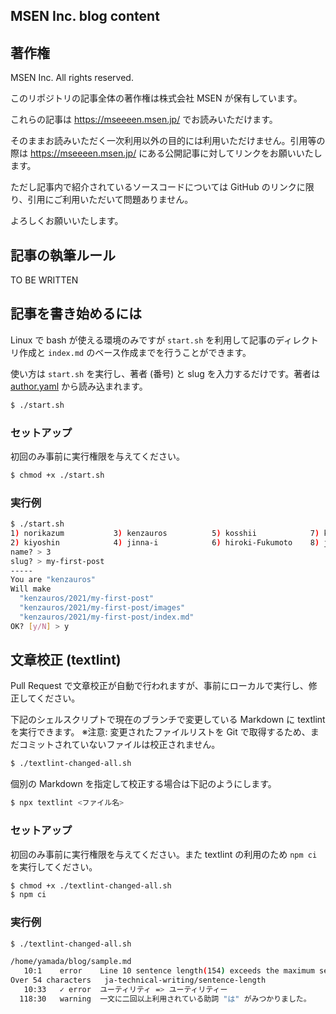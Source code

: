 MSEN Inc. blog content
---


## 著作権

MSEN Inc. All rights reserved.

このリポジトリの記事全体の著作権は株式会社 MSEN が保有しています。

これらの記事は https://mseeeen.msen.jp/ でお読みいただけます。

そのままお読みいただく一次利用以外の目的には利用いただけません。引用等の際は https://mseeeen.msen.jp/ にある公開記事に対してリンクをお願いいたします。

ただし記事内で紹介されているソースコードについては GitHub のリンクに限り、引用にご利用いただいて問題ありません。

よろしくお願いいたします。


## 記事の執筆ルール

TO BE WRITTEN


## 記事を書き始めるには

Linux で bash が使える環境のみですが `start.sh` を利用して記事のディレクトリ作成と `index.md` のベース作成までを行うことができます。

使い方は `start.sh` を実行し、著者 (番号) と slug を入力するだけです。著者は [author.yaml](author.yaml) から読み込まれます。

```sh
$ ./start.sh
```

### セットアップ

初回のみ事前に実行権限を与えてください。

```sh
$ chmod +x ./start.sh
```

### 実行例

```sh
$ ./start.sh 
1) norikazum           3) kenzauros          5) kosshii            7) k-so16             9) kohei-iwamoto-wa
2) kiyoshin            4) jinna-i            6) hiroki-Fukumoto    8) junya-gera        10) linkohta
name? > 3
slug? > my-first-post
-----
You are "kenzauros"
Will make
  "kenzauros/2021/my-first-post"
  "kenzauros/2021/my-first-post/images"
  "kenzauros/2021/my-first-post/index.md"
OK? [y/N] > y
```

## 文章校正 (textlint)

Pull Request で文章校正が自動で行われますが、事前にローカルで実行し、修正してください。

下記のシェルスクリプトで現在のブランチで変更している Markdown に textlint を実行できます。
※注意: 変更されたファイルリストを Git で取得するため、まだコミットされていないファイルは校正されません。

```sh
$ ./textlint-changed-all.sh
```

個別の Markdown を指定して校正する場合は下記のようにします。

```sh
$ npx textlint <ファイル名>
```

### セットアップ

初回のみ事前に実行権限を与えてください。また textlint の利用のため `npm ci` を実行してください。

```sh
$ chmod +x ./textlint-changed-all.sh
$ npm ci
```

### 実行例

```sh
$ ./textlint-changed-all.sh

/home/yamada/blog/sample.md
   10:1    error    Line 10 sentence length(154) exceeds the maximum sentence length of 100.
Over 54 characters   ja-technical-writing/sentence-length
   10:33   ✓ error  ユーティリティ => ユーティリティー                                         prh
  118:30   warning  一文に二回以上利用されている助詞 "は" がみつかりました。                   ja-technical-writing/no-doubled-joshi
```
